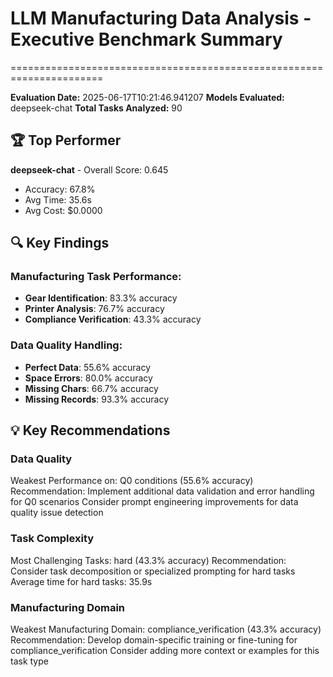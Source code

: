 # LLM Manufacturing Data Analysis - Executive Benchmark Summary
======================================================================

**Evaluation Date:** 2025-06-17T10:21:46.941207
**Models Evaluated:** deepseek-chat
**Total Tasks Analyzed:** 90

## 🏆 Top Performer
**deepseek-chat** - Overall Score: 0.645
- Accuracy: 67.8%
- Avg Time: 35.6s
- Avg Cost: $0.0000

## 🔍 Key Findings
### Manufacturing Task Performance:
- **Gear Identification**: 83.3% accuracy
- **Printer Analysis**: 76.7% accuracy
- **Compliance Verification**: 43.3% accuracy
### Data Quality Handling:
- **Perfect Data**: 55.6% accuracy
- **Space Errors**: 80.0% accuracy
- **Missing Chars**: 66.7% accuracy
- **Missing Records**: 93.3% accuracy

## 💡 Key Recommendations
### Data Quality
Weakest Performance on: Q0 conditions (55.6% accuracy)
            Recommendation: Implement additional data validation and error handling for Q0 scenarios
            Consider prompt engineering improvements for data quality issue detection

### Task Complexity
Most Challenging Tasks: hard (43.3% accuracy)
            Recommendation: Consider task decomposition or specialized prompting for hard tasks
            Average time for hard tasks: 35.9s

### Manufacturing Domain
Weakest Manufacturing Domain: compliance_verification (43.3% accuracy)
            Recommendation: Develop domain-specific training or fine-tuning for compliance_verification
            Consider adding more context or examples for this task type

